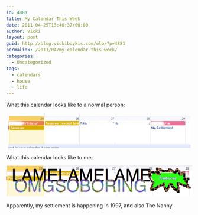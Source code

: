```yaml
---
id: 4881
title: My Calendar This Week
date: 2011-04-25T13:40:37+00:00
author: Vicki
layout: post
guid: http://blog.vickiboykis.com/wlb/?p=4881
permalink: /2011/04/my-calendar-this-week/
categories:
  - Uncategorized
tags:
  - calendars
  - house
  - life
---
```

What this calendar looks like to a normal person:

<p style="text-align: center;">
  <a href="https://raw.githubusercontent.com/veekaybee/wlb/gh-pages/assets/images/2011/04/Screen-shot-2011-04-25-at-1.29.46-PM.png"><img class="aligncenter size-full wp-image-4882" title="Screen shot 2011-04-25 at 1.29.46 PM" src="https://raw.githubusercontent.com/veekaybee/wlb/gh-pages/assets/images/2011/04/Screen-shot-2011-04-25-at-1.29.46-PM.png" alt="" width="493" height="95" /></a>
</p>

What this calendar looks like to me:

<p style="text-align: center;">
  <a href="https://raw.githubusercontent.com/veekaybee/wlb/gh-pages/assets/images/2011/04/Screen-shot-2011-04-25-at-1.34.09-PM.png"><img class="aligncenter size-full wp-image-4883" title="Screen shot 2011-04-25 at 1.34.09 PM" src="https://raw.githubusercontent.com/veekaybee/wlb/gh-pages/assets/images/2011/04/Screen-shot-2011-04-25-at-1.34.09-PM.png" alt="" width="511" height="82" /></a>
</p>

Apparently, my settlement is happening in 1997, and also The Nanny.